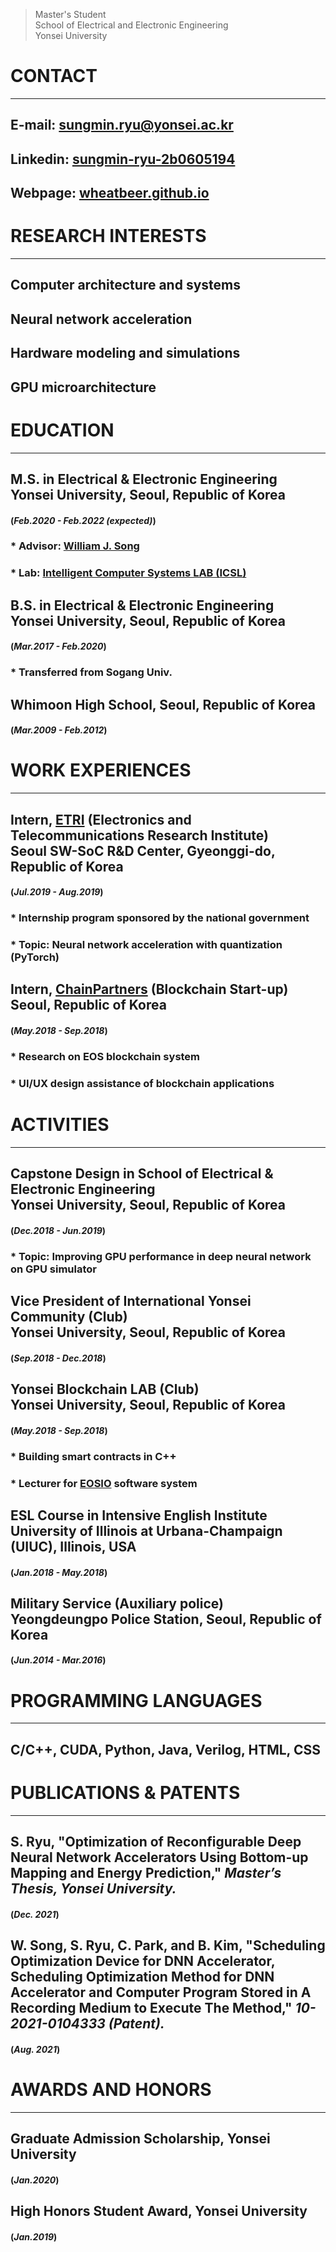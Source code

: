 > Master's Student <br>
School of Electrical and Electronic Engineering <br>
Yonsei University

# CONTACT
* * *
## **E-mail**: sungmin.ryu@yonsei.ac.kr
## **Linkedin**: <a href="https://www.linkedin.com/in/sungmin-ryu-2b0605194/" target="_blank">sungmin-ryu-2b0605194</a>
## **Webpage**: <a href="https://wheatbeer.github.io" target="_blank">wheatbeer.github.io</a>

# RESEARCH INTERESTS
* * *
## Computer architecture and systems
## Neural network acceleration
## Hardware modeling and simulations
## GPU microarchitecture

# EDUCATION
* * *
## **M.S. in Electrical & Electronic Engineering <br> Yonsei University, Seoul, Republic of Korea** 
#### (*Feb.2020 - Feb.2022 (expected)*)
### * Advisor: <a href="https://sites.google.com/site/wjhsong" target="_blank">William J. Song</a>
### * Lab: <a href="https://icsl.yonsei.ac.kr/" target="_blank">Intelligent Computer Systems LAB (ICSL)</a>
## **B.S. in Electrical & Electronic Engineering <br> Yonsei University, Seoul, Republic of Korea**
#### (*Mar.2017 - Feb.2020*)
### * Transferred from Sogang Univ. 
## **Whimoon High School, Seoul, Republic of Korea** 
#### (*Mar.2009 - Feb.2012*)

# WORK EXPERIENCES
* * *
## **Intern, <a href="https://www.etri.re.kr/intro.html" target="_blank">ETRI</a> (Electronics and Telecommunications Research Institute) <br> Seoul SW-SoC R&D Center, Gyeonggi-do, Republic of Korea** 
#### (*Jul.2019 - Aug.2019*)
### * Internship program sponsored by the national government
### * Topic: Neural network acceleration with quantization (PyTorch)
## **Intern, <a href="https://www.chain.partners/" target="_blank">ChainPartners</a> (Blockchain Start-up) <br> Seoul, Republic of Korea** 
#### (*May.2018 - Sep.2018*)
### * Research on EOS blockchain system
### * UI/UX design assistance of blockchain applications

# ACTIVITIES
* * *
## **Capstone Design in School of Electrical & Electronic Engineering <br> Yonsei University, Seoul, Republic of Korea**
#### (*Dec.2018 - Jun.2019*)
### * Topic: Improving GPU performance in deep neural network on GPU simulator
## **Vice President of International Yonsei Community (Club) <br> Yonsei University, Seoul, Republic of Korea**
#### (*Sep.2018 - Dec.2018*)
## **Yonsei Blockchain LAB (Club) <br> Yonsei University, Seoul, Republic of Korea**
#### (*May.2018 - Sep.2018*)
### * Building smart contracts in C++
### * Lecturer for <a href="https://github.com/EOSIO" target="_blank">EOSIO</a> software system
## **ESL Course in Intensive English Institute <br> University of Illinois at Urbana-Champaign (UIUC), Illinois, USA**
#### (*Jan.2018 - May.2018*)
## **Military Service (Auxiliary police) <br> Yeongdeungpo Police Station, Seoul, Republic of Korea**
#### (*Jun.2014 - Mar.2016*)

# PROGRAMMING LANGUAGES
* * *
## **C/C++, CUDA, Python, Java, Verilog, HTML, CSS**

# PUBLICATIONS & PATENTS
* * *
## **S. Ryu, "Optimization of Reconfigurable Deep Neural Network Accelerators Using Bottom-up Mapping and Energy Prediction," *Master’s Thesis, Yonsei University.*** 
#### (*Dec. 2021*)  
## **W. Song, S. Ryu, C. Park, and B. Kim, "Scheduling Optimization Device for DNN Accelerator, Scheduling Optimization Method for DNN Accelerator and Computer Program Stored in A Recording Medium to Execute The Method," *10-2021-0104333 (Patent).*** 
#### (*Aug. 2021*)  

# AWARDS AND HONORS
* * *
## **Graduate Admission Scholarship, Yonsei University**
#### (*Jan.2020*)
## **High Honors Student Award, Yonsei University**
#### (*Jan.2019*)
